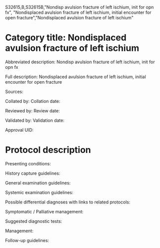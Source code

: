 S32615,B,S32615B,"Nondisp avulsion fracture of left ischium, init for opn fx", "Nondisplaced avulsion fracture of left ischium, initial encounter for open fracture","Nondisplaced avulsion fracture of left ischium"
# Category title: Nondisplaced avulsion fracture of left ischium

Abbreviated description: Nondisp avulsion fracture of left ischium, init for opn fx

Full description: Nondisplaced avulsion fracture of left ischium, initial encounter for open fracture

Sources:

Collated by:
Collation date:

Reviewed by:
Review date:

Validated by:
Validation date:

Approval UID:

# Protocol description

Presenting conditions:

History capture guidelines:

General examination guidelines:

Systemic examination guidelines:

Possible differential diagnoses with links to related protocols:

Symptomatic / Palliative management:

Suggested diagnostic tests:

Management:

Follow-up guidelines:
